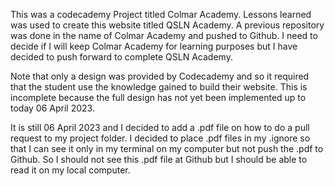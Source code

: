 This was a codecademy Project titled Colmar Academy. Lessons learned was used to create this website
titled QSLN Academy. A previous repository was done in the name of Colmar Academy and pushed to Github.
I need to decide if I will keep Colmar Academy for learning purposes but I have decided to push forward
to complete QSLN Academy.


Note that only a design was provided by Codecademy and so it required that the student
use the knowledge gained to build their website. This is incomplete because the full design has not yet
been implemented up to today 06 April 2023.

It is still 06 April 2023 and I decided to add a .pdf file on how to do a pull request to my project folder.
I decided to place .pdf files in my .ignore so that I can see it only in my terminal on my computer but not
push the .pdf to Github. So I should not see this .pdf file at Github but I should be able to read it
on my local computer.
